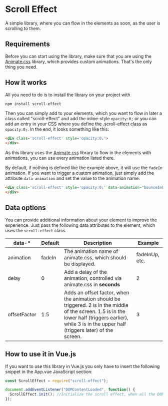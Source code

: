 # Scroll Effect
A simple library, where you can flow in the elements as soon, as the user is scrolling to them.

## Requirements
Before you can start using the library, make sure that you are using the [Animate.css](https://daneden.github.io/animate.css/) library, which provides custom animations. That's the only thing you need.

## How it works
All you need to do is to install the library on your project with

```bash
npm install scroll-effect
```

Then you can simply add to your elements, which you want to flow in later a class called "scroll-effect" and add the inline-style `opacity:0;` or you can add an entry in your CSS where you define the .scroll-effect class as `opacity:0;`. In the end, it looks something like this:

```html
<div class='scroll-effect' style='opacity:0;'>
</div>
```

As this library uses the [Animate.css](https://daneden.github.io/animate.css/) library to flow in the elements with animations, you can use every animation listed there.

By default, if nothing is defined like the example above, it will use the `fadeIn` animation. If you want to trigger a custom animation, just simply add the attribute `data-animation` and set the value to the animation name.

```html
<div class='scroll-effect' style='opacity:0;' data-animation="bounceInLeft">
</div>
```

## Data options
You can provide additional information about your element to improve the experience.
Just pass the following data attributes to the element, which uses the `scroll-effect` class.

| data-* | Default | Description | Example |
|--------|---------|-------------|---------|
| animation | fadeIn | The animation name of animate.css, which should be displayed. | fadeInUp, etc. |
| delay  | 0       | Add a delay of the animation, controlled via animate.css in **seconds** | 2 |
| offsetFactor  | 1.5       | Adds an offset factor, when the animation should be triggered. 2 is in the middle of the screen. 1.5 is in the lower half (triggers earlier), while 3 is in the upper half (triggers later) of the screen. | 3 |

## How to use it in Vue.js
If you want to use this library in Vue.js you only have to insert the following snippet in the App.vue JavaScript section:

```javascript
const ScrollEffect = require("scroll-effect");

document.addEventListener("DOMContentLoaded", function() {
  ScrollEffect.init(); //Initialize the scroll effect, when all the DOM elements has been loaded and placed.
});
```
